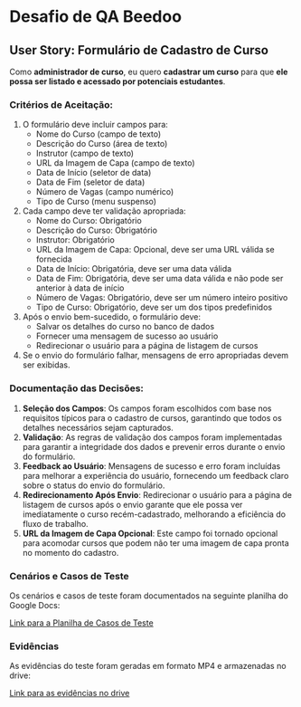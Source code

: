 # Desafio de QA Beedoo

## User Story: Formulário de Cadastro de Curso

Como **administrador de curso**, eu quero **cadastrar um curso** para que **ele possa ser listado e acessado por potenciais estudantes**.

### Critérios de Aceitação:
1. O formulário deve incluir campos para:
    - Nome do Curso (campo de texto)
    - Descrição do Curso (área de texto)
    - Instrutor (campo de texto)
    - URL da Imagem de Capa (campo de texto)
    - Data de Início (seletor de data)
    - Data de Fim (seletor de data)
    - Número de Vagas (campo numérico)
    - Tipo de Curso (menu suspenso)
2. Cada campo deve ter validação apropriada:
    - Nome do Curso: Obrigatório
    - Descrição do Curso: Obrigatório
    - Instrutor: Obrigatório
    - URL da Imagem de Capa: Opcional, deve ser uma URL válida se fornecida
    - Data de Início: Obrigatória, deve ser uma data válida
    - Data de Fim: Obrigatória, deve ser uma data válida e não pode ser anterior à data de início
    - Número de Vagas: Obrigatório, deve ser um número inteiro positivo
    - Tipo de Curso: Obrigatório, deve ser um dos tipos predefinidos
3. Após o envio bem-sucedido, o formulário deve:
    - Salvar os detalhes do curso no banco de dados
    - Fornecer uma mensagem de sucesso ao usuário
    - Redirecionar o usuário para a página de listagem de cursos
4. Se o envio do formulário falhar, mensagens de erro apropriadas devem ser exibidas.

### Documentação das Decisões:

1. **Seleção dos Campos**: Os campos foram escolhidos com base nos requisitos típicos para o cadastro de cursos, garantindo que todos os detalhes necessários sejam capturados.
2. **Validação**: As regras de validação dos campos foram implementadas para garantir a integridade dos dados e prevenir erros durante o envio do formulário.
3. **Feedback ao Usuário**: Mensagens de sucesso e erro foram incluídas para melhorar a experiência do usuário, fornecendo um feedback claro sobre o status do envio do formulário.
4. **Redirecionamento Após Envio**: Redirecionar o usuário para a página de listagem de cursos após o envio garante que ele possa ver imediatamente o curso recém-cadastrado, melhorando a eficiência do fluxo de trabalho.
5. **URL da Imagem de Capa Opcional**: Este campo foi tornado opcional para acomodar cursos que podem não ter uma imagem de capa pronta no momento do cadastro.


### Cenários e Casos de Teste

Os cenários e casos de teste foram documentados na seguinte planilha do Google Docs:

[Link para a Planilha de Casos de Teste](https://docs.google.com/spreadsheets/d/14Je_anZR_5CTuB_8II4rlKGbgoi3i_cJEZMoeFrZCx0/edit?gid=0#gid=0)

### Evidências

As evidências do teste foram geradas em formato MP4 e armazenadas no drive:

[Link para as evidências no drive](https://drive.google.com/drive/folders/1reR5ii-lxPSF4Etpn-J8TpVq6kA0Z-sl?usp=drive_link)

